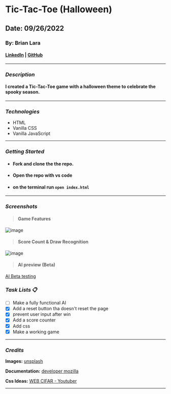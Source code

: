 # Tic-Tac-Toe (Halloween)

## Date: 09/26/2022

### By: Brian Lara

#### [LinkedIn](https://www.linkedin.com/in/brian-lara/) | [GitHub](https://github.com/BrianDLara)

---

### **_Description_**

#### I created a Tic-Tac-Toe game with a halloween theme to celebrate the spooky season.

---

### **_Technologies_**

- HTML
- Vanilla CSS
- Vanilla JavaScript

---

### **_Getting Started_**

- #### Fork and clone the the repo.

- #### Open the repo with vs code

- #### on the terminal run `open index.html`

---

### **_Screenshots_**

> #### **Game Features**

![image](https://i.imgur.com/scOri4T.png)

> #### **Score Count & Draw Recognition**

![image](https://i.imgur.com/S0WMJtA.png)

> #### **AI preview (Beta)**

[AI Beta testing](https://user-images.githubusercontent.com/96392130/216361856-c93a2bca-de79-41c4-913f-f35c13431ac3.webm)

### **_Task Lists_** :clipboard:

- [ ] Make a fully functional AI
- [x] Add a reset button tha doesn't reset the page
- [x] prevent user input after win
- [x] Add a score counter
- [x] Add css
- [x] Make a working game

---

### **_Credits_**

**Images:** [unsplash](https://images.unsplash.com/photo-1597839219216-a773cb2473e4?ixlib=rb-1.2.1&ixid=MnwxMjA3fDB8MHxwaG90by1wYWdlfHx8fGVufDB8fHx8&auto=format&fit=crop&w=2070&q=80)

**Documentation:** [developer mozilla](https://developer.mozilla.org/en-US/docs/Web/JavaScript/Reference/Global_Objects/Array/forEach)

**Css Ideas:** [WEB CIFAR - Youtuber](https://www.youtube.com/watch?v=NLtUycloTnc)

---
